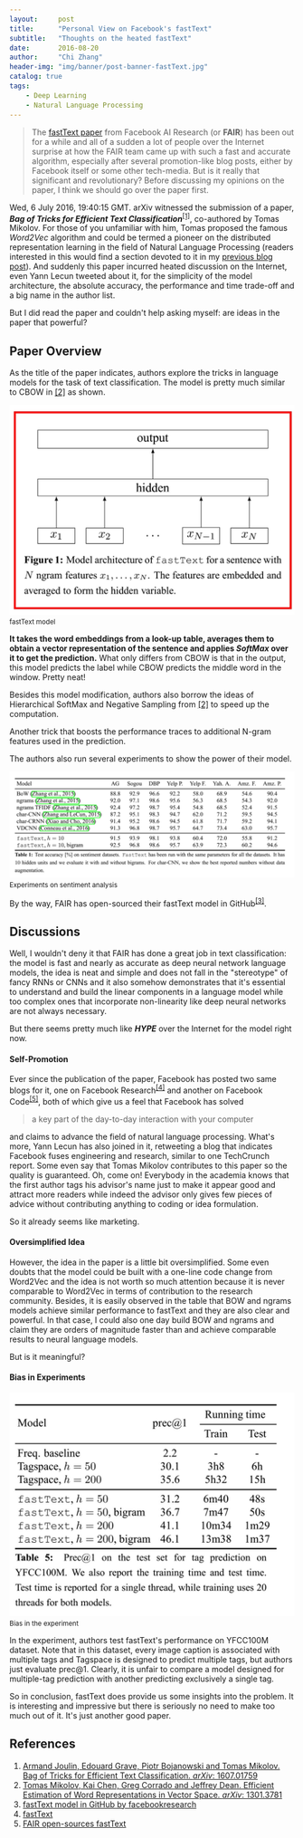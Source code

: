 ```yaml
---
layout:     post
title:      "Personal View on Facebook's fastText"
subtitle:   "Thoughts on the heated fastText"
date:       2016-08-20
author:     "Chi Zhang"
header-img: "img/banner/post-banner-fastText.jpg" 
catalog: true
tags: 
    - Deep Learning
    - Natural Language Processing
---
```


> The [fastText paper](https://arxiv.org/abs/1607.01759) from Facebook AI Research (or **FAIR**) has been out for a while and all of a sudden a lot of people over the Internet surprise at how the FAIR team came up with such a fast and accurate algorithm, especially after several promotion-like blog posts, either by Facebook itself or some other tech-media. But is it really that significant and revolutionary? Before discussing my opinions on the paper, I think we should go over the paper first.

Wed, 6 July 2016, 19:40:15 GMT. arXiv witnessed the submission of a paper, ***Bag of Tricks for Efficient Text Classification***<sup>[[1]](#ref1)</sup>, co-authored by Tomas Mikolov. For those of you unfamiliar with him, Tomas proposed the famous *Word2Vec* algorithm and could be termed a pioneer on the distributed representation learning in the field of Natural Language Processing (readers interested in this would find a section devoted to it in my [previous blog post](http://wellyzhang.github.io/2016/05/09/demystify-deep-walk/)). And suddenly this paper incurred heated discussion on the Internet, even Yann Lecun tweeted about it, for the simplicity of the model architecture, the absolute accuracy, the performance and time trade-off and a big name in the author list. 

But I did read the paper and couldn't help asking myself: are ideas in the paper that powerful?

## Paper Overview

As the title of the paper indicates, authors explore the tricks in language models for the task of text classification. The model is pretty much similar to CBOW in [[2]](#ref2) as shown.

![architecture](/img/in-post/fastText/model.jpg)
<small class="img-hint">fastText model</small>

**It takes the word embeddings from a look-up table, averages them to obtain a vector representation of the sentence and applies *SoftMax* over it to get the prediction.** What only differs from CBOW is that in the output, this model predicts the label while CBOW predicts the middle word in the window. Pretty neat! 

Besides this model modification, authors also borrow the ideas of Hierarchical SoftMax and Negative Sampling from [[2]](#ref2) to speed up the computation.

Another trick that boosts the performance traces to additional N-gram features used in the prediction.

The authors also run several experiments to show the power of their model.

![result](/img/in-post/fastText/result.jpg)
<small class="img-hint">Experiments on sentiment analysis</small>

By the way, FAIR has open-sourced their fastText model in GitHub<sup>[[3]](#ref3)</sup>.

## Discussions

Well, I wouldn't deny it that FAIR has done a great job in text classification: the model is fast and nearly as accurate as deep neural network language models, the idea is neat and simple and does not fall in the "stereotype" of fancy RNNs or CNNs and it also somehow demonstrates that it's essential to understand and build the linear components in a language model while too complex ones that incorporate non-linearity like deep neural networks are not always necessary.

But there seems pretty much like ***HYPE*** over the Internet for the model right now.

#### Self-Promotion

Ever since the publication of the paper, Facebook has posted two same blogs for it, one on Facebook Research<sup>[[4]](#ref4)</sup> and another on Facebook Code<sup>[[5]](#ref5)</sup>, both of which give us a feel that Facebook has solved 

> a key part of the day-to-day interaction with your computer

and claims to advance the field of natural language processing. What's more, Yann Lecun has also joined in it, retweeting a blog that indicates Facebook fuses engineering and research, similar to one TechCrunch report. Some even say that Tomas Mikolov contributes to this paper so the quality is guaranteed. Oh, come on! Everybody in the academia knows that the first author tags his advisor's name just to make it appear good and attract more readers while indeed the advisor only gives few pieces of advice without contributing anything to coding or idea formulation. 

So it already seems like marketing.

#### Oversimplified Idea

However, the idea in the paper is a little bit oversimplified. Some even doubts that the model could be built with a one-line code change from Word2Vec and the idea is not worth so much attention because it is never comparable to Word2Vec in terms of contribution to the research community. Besides, it is easily observed in the table that BOW and ngrams models achieve similar performance to fastText and they are also clear and powerful. In that case, I could also one day build BOW and ngrams and claim they are orders of magnitude faster than and achieve comparable results to neural language models.

But is it meaningful?

#### Bias in Experiments

![bias](/img/in-post/fastText/bias.jpg)
<small class="img-hint">Bias in the experiment</small>

In the experiment, authors test fastText's performance on YFCC100M dataset. Note that in this dataset, every image caption is associated with multiple tags and Tagspace is designed to predict multiple tags, but authors just evaluate prec@1. Clearly, it is unfair to compare a model designed for multiple-tag prediction with another predicting exclusively a single tag.

So in conclusion, fastText does provide us some insights into the problem. It is interesting and impressive but there is seriously no need to make too much out of it. It's just another good paper.

## References

1. <a id="ref1">[Armand Joulin, Edouard Grave, Piotr Bojanowski and Tomas Mikolov. Bag of Tricks for Efficient Text Classification. *arXiv*: 1607.01759](https://arxiv.org/abs/1607.01759)</a>
2. <a id="ref2">[Tomas Mikolov, Kai Chen, Greg Corrado and Jeffrey Dean. Efficient Estimation of Word Representations in Vector Space. *arXiv*: 1301.3781](https://arxiv.org/abs/1301.3781)</a>
3. <a id="ref3">[fastText model in GitHub by facebookresearch](https://github.com/facebookresearch/fastText)</a>
4. <a id="ref4">[fastText](https://research.facebook.com/blog/fasttext/)</a>
5. <a id="ref5">[FAIR open-sources fastText](https://code.facebook.com/posts/1438652669495149/fair-open-sources-fasttext)</a>

